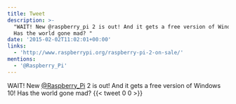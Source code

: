 ```yaml
---
title: Tweet
description: >-
  "WAIT! New @raspberry_pi 2 is out! And it gets a free version of Windows 10!
  Has the world gone mad? "
date: '2015-02-02T11:02:01+00:00'
links:
  - 'http://www.raspberrypi.org/raspberry-pi-2-on-sale/'
mentions:
  - '@Raspberry_Pi'
---
```

WAIT! New [@Raspberry_Pi](https://twitter.com/@Raspberry_Pi) 2 is out! And it gets a free version of Windows 10! Has the world gone mad? 
      {{< tweet 0 0 >}}
    
